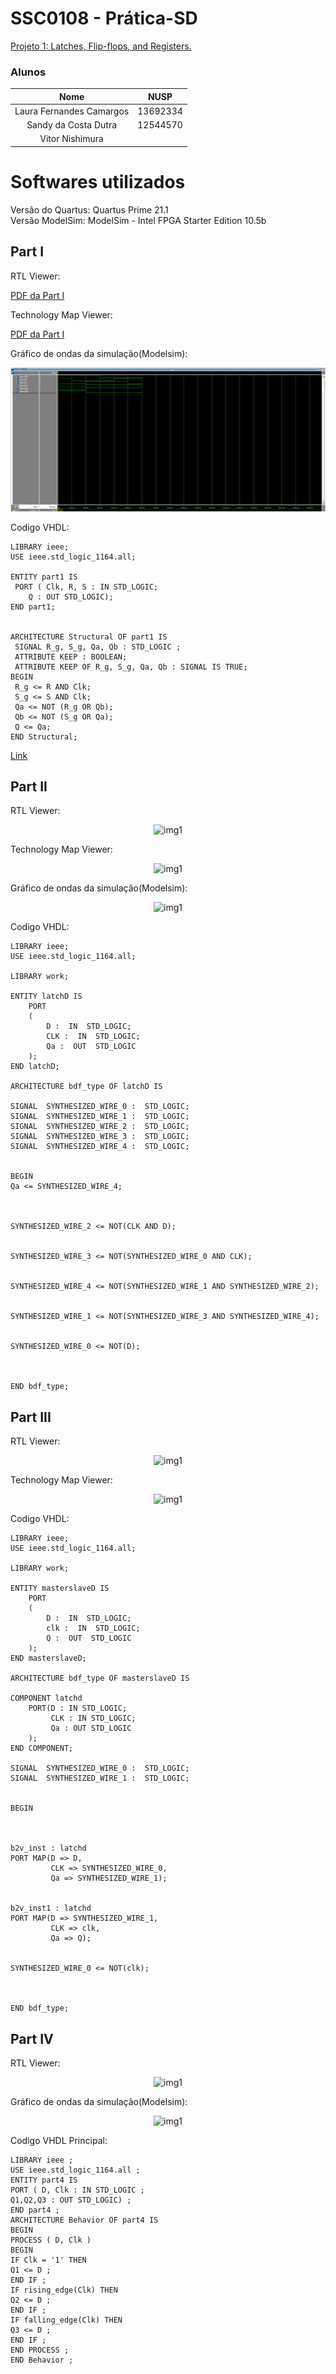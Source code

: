 # SSC0108 - Prática-SD

[Projeto 1: Latches, Flip-flops, and Registers.](src/lab3.pdf)

### Alunos

|        Nome                         |    NUSP   |       
|:-----------------------------------:|:---------:|  
|   Laura Fernandes Camargos          |  13692334 |   
|   Sandy da Costa Dutra       	      |  12544570 |   
|   Vitor Nishimura		      |           | 

# Softwares utilizados

Versão do Quartus: Quartus Prime 21.1 <br>
Versão ModelSim: ModelSim - Intel FPGA Starter Edition 10.5b <br>

## Part I

RTL Viewer:

[PDF da Part I](src/RTL_viewer.pdf)

Technology Map Viewer:

[PDF da Part I](src/post_fitting.pdf)

Gráfico de ondas da simulação(Modelsim):

<div align ="center">
    <img src ="src/part1.png" style="max-width: 100%;" alt="img1">
</div>

Codigo VHDL:

```
LIBRARY ieee;
USE ieee.std_logic_1164.all;

ENTITY part1 IS
 PORT ( Clk, R, S : IN STD_LOGIC;
	Q : OUT STD_LOGIC);
END part1;


ARCHITECTURE Structural OF part1 IS
 SIGNAL R_g, S_g, Qa, Qb : STD_LOGIC ;
 ATTRIBUTE KEEP : BOOLEAN;
 ATTRIBUTE KEEP OF R_g, S_g, Qa, Qb : SIGNAL IS TRUE;
BEGIN
 R_g <= R AND Clk;
 S_g <= S AND Clk;
 Qa <= NOT (R_g OR Qb);
 Qb <= NOT (S_g OR Qa);
 Q <= Qa;
END Structural;

```
<a href = "Block1.bdf">Link</a>
	
## Part II

RTL Viewer:

<div align ="center">
    <img src ="" style="max-width: 100%;" alt="img1">
</div>

Technology Map Viewer:

<div align ="center">
    <img src ="imgs/Part2_Img2.png" style="max-width: 100%;" alt="img1">
</div>

Gráfico de ondas da simulação(Modelsim):

<div align ="center">
    <img src ="imgs/Part2_Img3.png" style="max-width: 100%;" alt="img1">
</div>

Codigo VHDL:

```
LIBRARY ieee;
USE ieee.std_logic_1164.all; 

LIBRARY work;

ENTITY latchD IS 
	PORT
	(
		D :  IN  STD_LOGIC;
		CLK :  IN  STD_LOGIC;
		Qa :  OUT  STD_LOGIC
	);
END latchD;

ARCHITECTURE bdf_type OF latchD IS 

SIGNAL	SYNTHESIZED_WIRE_0 :  STD_LOGIC;
SIGNAL	SYNTHESIZED_WIRE_1 :  STD_LOGIC;
SIGNAL	SYNTHESIZED_WIRE_2 :  STD_LOGIC;
SIGNAL	SYNTHESIZED_WIRE_3 :  STD_LOGIC;
SIGNAL	SYNTHESIZED_WIRE_4 :  STD_LOGIC;


BEGIN 
Qa <= SYNTHESIZED_WIRE_4;



SYNTHESIZED_WIRE_2 <= NOT(CLK AND D);


SYNTHESIZED_WIRE_3 <= NOT(SYNTHESIZED_WIRE_0 AND CLK);


SYNTHESIZED_WIRE_4 <= NOT(SYNTHESIZED_WIRE_1 AND SYNTHESIZED_WIRE_2);


SYNTHESIZED_WIRE_1 <= NOT(SYNTHESIZED_WIRE_3 AND SYNTHESIZED_WIRE_4);


SYNTHESIZED_WIRE_0 <= NOT(D);



END bdf_type;

```

## Part III

RTL Viewer:

<div align ="center">
    <img src ="imgs/Part3_Img1.png" style="max-width: 100%;" alt="img1">
</div>

Technology Map Viewer:

<div align ="center">
    <img src ="imgs/Part3_Img2.png" style="max-width: 100%;" alt="img1">
</div>


Codigo VHDL:

```
LIBRARY ieee;
USE ieee.std_logic_1164.all; 

LIBRARY work;

ENTITY masterslaveD IS 
	PORT
	(
		D :  IN  STD_LOGIC;
		clk :  IN  STD_LOGIC;
		Q :  OUT  STD_LOGIC
	);
END masterslaveD;

ARCHITECTURE bdf_type OF masterslaveD IS 

COMPONENT latchd
	PORT(D : IN STD_LOGIC;
		 CLK : IN STD_LOGIC;
		 Qa : OUT STD_LOGIC
	);
END COMPONENT;

SIGNAL	SYNTHESIZED_WIRE_0 :  STD_LOGIC;
SIGNAL	SYNTHESIZED_WIRE_1 :  STD_LOGIC;


BEGIN 



b2v_inst : latchd
PORT MAP(D => D,
		 CLK => SYNTHESIZED_WIRE_0,
		 Qa => SYNTHESIZED_WIRE_1);


b2v_inst1 : latchd
PORT MAP(D => SYNTHESIZED_WIRE_1,
		 CLK => clk,
		 Qa => Q);


SYNTHESIZED_WIRE_0 <= NOT(clk);



END bdf_type;

```

## Part IV

RTL Viewer:

<div align ="center">
    <img src ="imgs/Part4_Img1.png" style="max-width: 100%;" alt="img1">
</div>

Gráfico de ondas da simulação(Modelsim):

<div align ="center">
    <img src ="imgs/Part4_Img2.png" style="max-width: 100%;" alt="img1">
</div>

Codigo VHDL Principal:

```
LIBRARY ieee ;
USE ieee.std_logic_1164.all ;
ENTITY part4 IS
PORT ( D, Clk : IN STD_LOGIC ;
Q1,Q2,Q3 : OUT STD_LOGIC) ;
END part4 ;
ARCHITECTURE Behavior OF part4 IS
BEGIN
PROCESS ( D, Clk )
BEGIN
IF Clk = '1' THEN
Q1 <= D ;
END IF ;
IF rising_edge(Clk) THEN
Q2 <= D ;
END IF ;
IF falling_edge(Clk) THEN
Q3 <= D ;
END IF ;
END PROCESS ;
END Behavior ;


```
